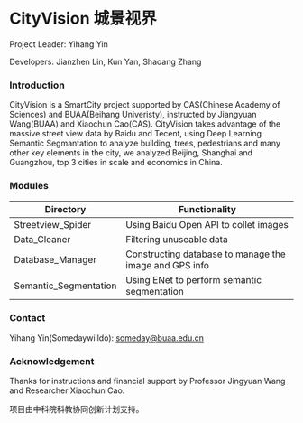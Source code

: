 # CityVision 城景视界

Project Leader: Yihang Yin

Developers: Jianzhen Lin, Kun Yan, Shaoang Zhang

### Introduction

CityVision is a SmartCity project supported by CAS(Chinese Academy of Sciences) and BUAA(Beihang Univeristy), instructed by Jiangyuan Wang(BUAA) and Xiaochun Cao(CAS). CityVision takes advantage of the massive street view data by Baidu and Tecent, using Deep Learning Semantic Segmantation to analyze building, trees, pedestrians and many other key elements in the city, we analyzed Beijing, Shanghai and Guangzhou, top 3 cities in scale and economics in  China.

### Modules

| Directory             | Functionality                                          |
| --------------------- | ------------------------------------------------------ |
| Streetview_Spider     | Using Baidu Open API to collet images                  |
| Data_Cleaner          | Filtering unuseable  data                              |
| Database_Manager      | Constructing database to manage the image and GPS info |
| Semantic_Segmentation | Using ENet to perform semantic segmentation            |

### Contact

Yihang Yin(Somedaywilldo): someday@buaa.edu.cn

### Acknowledgement

Thanks for instructions and financial support by Professor Jingyuan Wang and Researcher Xiaochun Cao. 

项目由中科院科教协同创新计划支持。